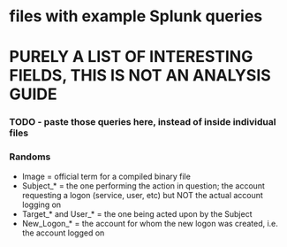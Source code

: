 # files with example Splunk queries
# PURELY A LIST OF INTERESTING FIELDS, THIS IS NOT AN ANALYSIS GUIDE

### TODO - paste those queries here, instead of inside individual files

### Randoms
- Image = official term for a compiled binary file
- Subject_* = the one performing the action in question; the account requesting a logon (service, user, etc) but NOT the actual account logging on
- Target_* and User_* = the one being acted upon by the Subject
- New_Logon_* = the account for whom the new logon was created, i.e. the account logged on
